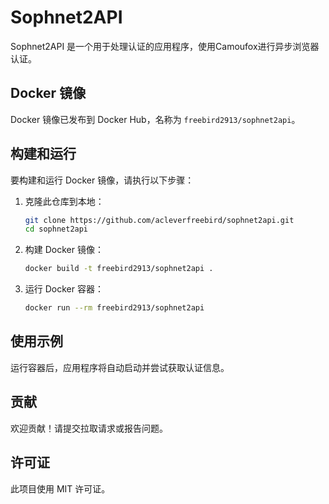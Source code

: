 # Sophnet2API

Sophnet2API 是一个用于处理认证的应用程序，使用Camoufox进行异步浏览器认证。

## Docker 镜像

Docker 镜像已发布到 Docker Hub，名称为 `freebird2913/sophnet2api`。

## 构建和运行

要构建和运行 Docker 镜像，请执行以下步骤：

1. 克隆此仓库到本地：

   ```bash
   git clone https://github.com/acleverfreebird/sophnet2api.git
   cd sophnet2api
   ```

2. 构建 Docker 镜像：

   ```bash
   docker build -t freebird2913/sophnet2api .
   ```

3. 运行 Docker 容器：

   ```bash
   docker run --rm freebird2913/sophnet2api
   ```

## 使用示例

运行容器后，应用程序将自动启动并尝试获取认证信息。

## 贡献

欢迎贡献！请提交拉取请求或报告问题。

## 许可证

此项目使用 MIT 许可证。